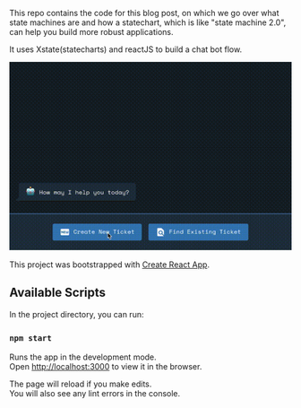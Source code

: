 This repo contains the code for this blog post, on which we go over what state machines are and how a statechart, which is like "state machine 2.0", can help you build more robust applications.

It uses Xstate(statecharts) and reactJS to build a chat bot flow.

![flow](https://github.com/criso/ticket-bot/blob/master/blog/assets/flow.gif?raw=true)

This project was bootstrapped with [Create React App](https://github.com/facebook/create-react-app).

## Available Scripts

In the project directory, you can run:

### `npm start`

Runs the app in the development mode.<br>
Open [http://localhost:3000](http://localhost:3000) to view it in the browser.

The page will reload if you make edits.<br>
You will also see any lint errors in the console.

